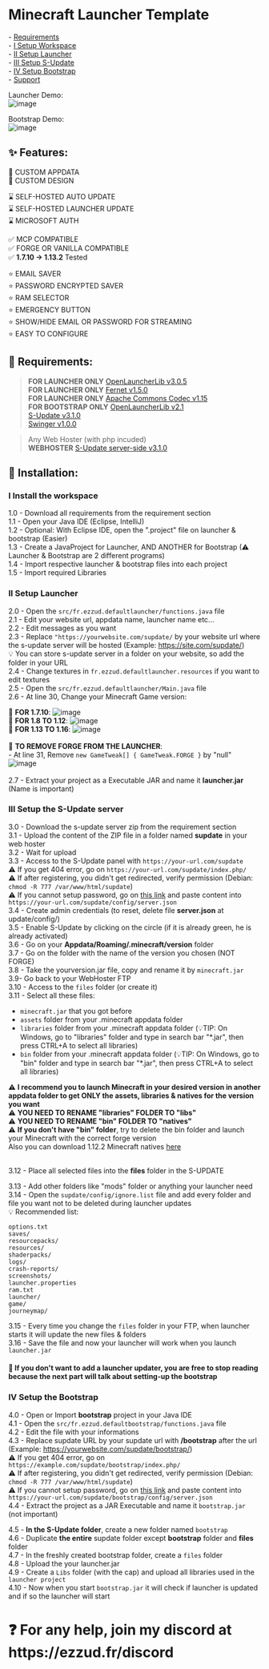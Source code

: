 # Minecraft Launcher Template

<p>
- <a href="https://github.com/Ezzud/minecraftlauncher-template/tree/main#-requirements">Requirements</a><br />
- <a href="https://github.com/Ezzud/minecraftlauncher-template/tree/main#i-install-the-workspace">I Setup Workspace</a><br />
- <a href="https://github.com/Ezzud/minecraftlauncher-template/tree/main#ii-setup-launcher">II Setup Launcher</a><br />
- <a href="https://github.com/Ezzud/minecraftlauncher-template/tree/main#iii-setup-the-s-update-server">III Setup S-Update</a><br />
- <a href="https://github.com/Ezzud/minecraftlauncher-template/tree/main#iv-setup-the-bootstrap">IV Setup Bootstrap</a><br />
- <a href="https://github.com/Ezzud/minecraftlauncher-template/tree/main#-for-any-help-join-my-discord-at-httpsezzudfrdiscord">Support</a><br />
</p>

Launcher Demo:<br/>
![image](https://user-images.githubusercontent.com/44119886/188251148-1d898248-5af0-4d96-801d-9c5c328ff515.png)

Bootstrap Demo:<br/>
![image](https://user-images.githubusercontent.com/44119886/188251161-403a879a-3083-4237-b76f-8f8e442f9ca1.png)


<h2>✨ Features:</h2>

<p>

🎈 CUSTOM APPDATA<br />
🎈 CUSTOM DESIGN<br />

⌛ SELF-HOSTED AUTO UPDATE<br />
⌛ SELF-HOSTED LAUNCHER UPDATE<br />
⌛ MICROSOFT AUTH<br />

✅ MCP COMPATIBLE<br />
✅ FORGE OR VANILLA COMPATIBLE<br />
✅ **1.7.10 -> 1.13.2** Tested

⭐ EMAIL SAVER<br />
⭐ PASSWORD ENCRYPTED SAVER<br />
⭐ RAM SELECTOR<br />
⭐ EMERGENCY BUTTON<br />
⭐ SHOW/HIDE EMAIL OR PASSWORD FOR STREAMING<br />
⭐ EASY TO CONFIGURE<br />

</p>

<h2>🛑 Requirements:</h2>

<p>

> **FOR LAUNCHER ONLY** [OpenLauncherLib v3.0.5](https://ezzud.fr/others/openlauncherlib-3.0.5.jar)<br />
> **FOR LAUNCHER ONLY** [Fernet v1.5.0](https://ezzud.fr/others/fernet-java8-1.5.0.jar)<br />
> **FOR LAUNCHER ONLY** [Apache Commons Codec v1.15](commons-codec-1.15.jar)<br />
> **FOR BOOTSTRAP ONLY** [OpenLauncherLib v2.1](https://ezzud.fr/others/openlauncherlib-2.1-SNAPSHOT.jar)<br />
> [S-Update v3.1.0](https://ezzud.fr/others/s-update-3.1.0-BETA.jar)<br />
> [Swinger v1.0.0](https://ezzud.fr/others/swinger-1.0.0-BETA.jar)<br />

> Any Web Hoster (with php incuded)<br />
> **WEBHOSTER** [S-Update server-side v3.1.0](https://github.com/Litarvan/S-Update-Server/releases/download/3.1.0-BETA/s-update-server-3.1.0.zip)<br />


</p>

<h2>📜 Installation:</h2>

<h3>I Install the workspace</h3>
<p>

1.0 - Download all requirements from the requirement section <br />
1.1 - Open your Java IDE (Eclipse, IntelliJ)<br />
1.2 - Optional: With Eclipse IDE, open the ".project" file on launcher & bootstrap (Easier)<br />
1.3 - Create a JavaProject for Launcher, AND ANOTHER for Bootstrap (⚠ Launcher & Bootstrap are 2 different programs)<br />
1.4 - Import respective launcher & bootstrap files into each project<br />
1.5 - Import required Libraries<br />


</p>

<h3>II Setup Launcher</h3>

<p>

2.0 - Open the `src/fr.ezzud.defaultlauncher/functions.java` file<br />
2.1 - Edit your website url, appdata name, launcher name etc...<br />
2.2 - Edit messages as you want<br />
2.3 - Replace `"https://yourwebsite.com/supdate/` by your website url where the s-update server will be hosted (Example: https://site.com/supdate/)<br />
💡 You can store s-update server in a folder on your website, so add the folder in your URL<br />
2.4 - Change textures in `fr.ezzud.defaultlauncher.resources` if you want to edit textures<br />
2.5 - Open the `src/fr.ezzud.defaultlauncher/Main.java` file<br />
2.6 - At line 30, Change your Minecraft Game version:<br />

📢 **FOR 1.7.10**: ![image](https://user-images.githubusercontent.com/44119886/188249478-bf22ceeb-5f90-47e4-9dcc-dc2720e6d366.png)<br />
📢 **FOR 1.8 TO 1.12**: ![image](https://user-images.githubusercontent.com/44119886/188249487-4c8b31fe-f704-43d7-931e-ae2d28b5ad55.png)<br />
📢 **FOR 1.13 TO 1.16**: ![image](https://user-images.githubusercontent.com/44119886/188249508-81200964-2a38-4fa3-8439-e8e4c09de230.png)<br /><br />
📢 **TO REMOVE FORGE FROM THE LAUNCHER**: <br />
        - At line 31, Remove `new GameTweak[] { GameTweak.FORGE }` by "null"<br />
        ![image](https://user-images.githubusercontent.com/44119886/188250349-318d708c-bda2-4099-8a0d-afac735e8678.png)<br /><br />
2.7 - Extract your project as a Executable JAR and name it **launcher.jar** (Name is important)<br />

</p>

<h3>III Setup the S-Update server</h3>

<p>

3.0 - Download the s-update server zip from the requirement section<br />
3.1 - Upload the content of the ZIP file in a folder named **supdate** in your web hoster<br />
3.2 - Wait for upload<br />
3.3 - Access to the S-Update panel with `https://your-url.com/supdate`<br />
  ⚠ If you get 404 error, go on `https://your-url.com/supdate/index.php/`<br />
  ⚠ If after registering, you didn't get redirected, verify permission (Debian: `chmod -R 777 /var/www/html/supdate`)<br />
  ⚠ If you cannot setup password, go on <a href="https://ezzud.fr/download/server.json">this link</a> and paste content into `https://your-url.com/supdate/config/server.json`<br />
3.4 - Create admin credentials (to reset, delete file **server.json** at update/config/)<br />
3.5 - Enable S-Update by clicking on the circle (if it is already green, he is already activated) <br />
3.6 - Go on your **Appdata/Roaming/.minecraft/version** folder<br />
3.7 - Go on the folder with the name of the version you chosen (NOT FORGE)<br />
3.8 - Take the yourversion.jar file, copy and rename it by `minecraft.jar`<br />
3.9- Go back to your WebHoster FTP<br />
3.10 - Access to the `files` folder (or create it)<br />
3.11 - Select all these files:<br>
  - `minecraft.jar` that you got before
  - `assets` folder from your .minecraft appdata folder
  - `libraries` folder from your .minecraft appdata folder (💡TIP: On Windows, go to "libraries" folder and type in search bar "*.jar", then press CTRL+A to select all libraries)
  - `bin` folder from your .minecraft appdata folder (💡TIP: On Windows, go to "bin" folder and type in search bar "*.jar", then press CTRL+A to select all libraries)


⚠ **I recommend you to launch Minecraft in your desired version in another appdata folder to get ONLY the assets, libraries & natives for the version you want**<br />
⚠ **YOU NEED TO RENAME "libraries" FOLDER TO "libs"**<br />
⚠ **YOU NEED TO RENAME "bin" FOLDER TO "natives"**<br />
⚠ **If you don't have "bin" folder**, try to delete the bin folder and launch your Minecraft with the correct forge version<br />
Also you can download 1.12.2 Minecraft natives <a href="https://ezzud.fr/download/1.12.2-natives.zip">here</a><br /><br />
  
3.12 - Place all selected files into the **files** folder in the S-UPDATE

3.13 - Add other folders like "mods" folder or anything your launcher need<br />
3.14 - Open the `supdate/config/ignore.list` file and add every folder and file you want not to be deleted during launcher updates<br />
💡 Recommended list:<br>
  ```
  options.txt
  saves/
  resourcepacks/
  resources/
  shaderpacks/
  logs/
  crash-reports/
  screenshots/
  launcher.properties
  ram.txt
  launcher/
  game/
  journeymap/
  ```
3.15 - Every time you change the `files` folder in your FTP, when launcher starts it will update the new files & folders<br />
3.16 - Save the file and now your launcher will work when you launch `launcher.jar`<br />

<h4>🎤 If you don't want to add a launcher updater, you are free to stop reading because the next part will talk about setting-up the bootstrap</h4>

</p>


<h3>IV Setup the Bootstrap</h3>

<p>

4.0 - Open or Import **bootstrap** project in your Java IDE <br />
4.1 - Open the `src/fr.ezzud.defaultbootstrap/functions.java` file<br />
4.2 - Edit the file with your informations<br />
4.3 - Replace supdate URL by your supdate url with **/bootstrap** after the url<br />(Example: https://yourwebsite.com/supdate/bootstrap/)<br>
  ⚠ If you get 404 error, go on `https://example.com/supdate/bootstrap/index.php/`<br />
  ⚠ If after registering, you didn't get redirected, verify permission (Debian: `chmod -R 777 /var/www/html/supdate`)<br />
  ⚠ If you cannot setup password, go on <a href="https://ezzud.fr/download/server.json">this link</a> and paste content into `https://your-url.com/supdate/bootstrap/config/server.json`<br />
4.4 - Extract the project as a JAR Executable and name it `bootstrap.jar` (not important)<br />

4.5 - **In the S-Update folder**, create a new folder named `bootstrap`<br />
4.6 - Duplicate __the entire__ supdate folder except **bootstrap** folder and **files** folder<br />
4.7 - In the freshly created bootstrap folder, create a `files` folder<br />
4.8 - Upload the your launcher.jar<br />
4.9 - Create a `Libs` folder (with the cap) and upload all libraries used in the `launcher project`<br />
4.10 - Now when you start `bootstrap.jar` it will check if launcher is updated and if so the launcher will start<br />

</p>

<h1>❓ For any help, join my discord at https://ezzud.fr/discord</h1>

